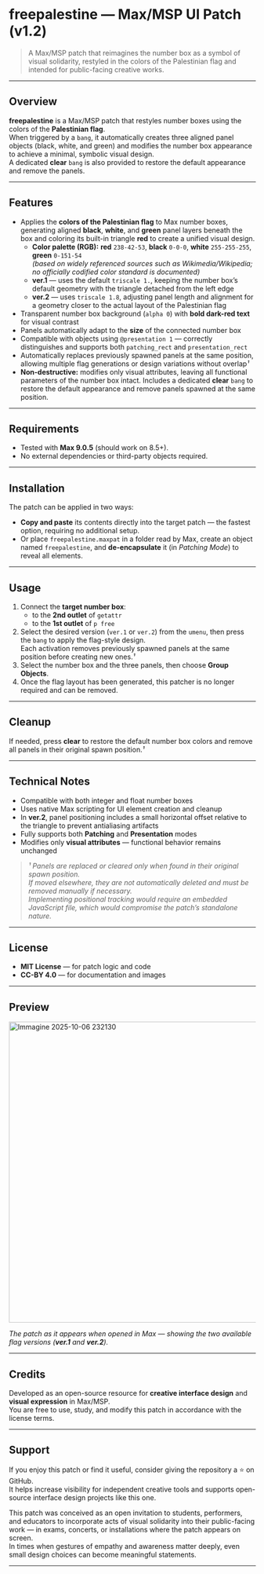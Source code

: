 # freepalestine — Max/MSP UI Patch (v1.2)

> A Max/MSP patch that reimagines the number box as a symbol of visual solidarity, restyled in the colors of the Palestinian flag and intended for public-facing creative works.


---

## Overview

**freepalestine** is a Max/MSP patch that restyles number boxes using the colors of the **Palestinian flag**.  
When triggered by a `bang`, it automatically creates three aligned panel objects (black, white, and green) and modifies the number box appearance to achieve a minimal, symbolic visual design.  
A dedicated **clear** `bang` is also provided to restore the default appearance and remove the panels.

---

## Features

- Applies the **colors of the Palestinian flag** to Max number boxes, generating aligned **black**, **white**, and **green** panel layers beneath the box and coloring its built-in triangle **red** to create a unified visual design.  
  - **Color palette (RGB):** **red** `238-42-53`, **black** `0-0-0`, **white** `255-255-255`, **green** `0-151-54`  
  *(based on widely referenced sources such as Wikimedia/Wikipedia; no officially codified color standard is documented)*  
  - **ver.1** — uses the default `triscale 1.`, keeping the number box’s default geometry with the triangle detached from the left edge 
  - **ver.2** — uses `triscale 1.8`, adjusting panel length and alignment for a geometry closer to the actual layout of the Palestinian flag
- Transparent number box background (`alpha 0`) with **bold dark-red text** for visual contrast  
- Panels automatically adapt to the **size** of the connected number box  
- Compatible with objects using `@presentation 1` — correctly distinguishes and supports both `patching_rect` and `presentation_rect`  
- Automatically replaces previously spawned panels at the same position, allowing multiple flag generations or design variations without overlap*¹*  
- **Non-destructive:** modifies only visual attributes, leaving all functional parameters of the number box intact. 
Includes a dedicated **clear** `bang` to restore the default appearance and remove panels spawned at the same position.

---

## Requirements

- Tested with **Max 9.0.5** (should work on 8.5+).  
- No external dependencies or third-party objects required.

---

## Installation

The patch can be applied in two ways:

- **Copy and paste** its contents directly into the target patch — the fastest option, requiring no additional setup.  
- Or place `freepalestine.maxpat` in a folder read by Max, create an object named `freepalestine`, and **de-encapsulate** it (in *Patching Mode*) to reveal all elements.

---

## Usage

1. Connect the **target number box**:
   - to the **2nd outlet** of `getattr`  
   - to the **1st outlet** of `p free`
2. Select the desired version (`ver.1` or `ver.2`) from the `umenu`, then press the `bang` to apply the flag-style design.  
   Each activation removes previously spawned panels at the same position before creating new ones.*¹*  
3. Select the number box and the three panels, then choose **Group Objects**.  
4. Once the flag layout has been generated, this patcher is no longer required and can be removed.

---

## Cleanup

If needed, press **clear** to restore the default number box colors and remove all panels in their original spawn position.*¹*

---

## Technical Notes

- Compatible with both integer and float number boxes  
- Uses native Max scripting for UI element creation and cleanup  
- In **ver.2**, panel positioning includes a small horizontal offset relative to the triangle to prevent antialiasing artifacts  
- Fully supports both **Patching** and **Presentation** modes  
- Modifies only **visual attributes** — functional behavior remains unchanged
>*¹ Panels are replaced or cleared only when found in their original spawn position.  
If moved elsewhere, they are not automatically deleted and must be removed manually if necessary.  
Implementing positional tracking would require an embedded JavaScript file, which would compromise the patch’s standalone nature.*

---

## License

- **MIT License** — for patch logic and code  
- **CC-BY 4.0** — for documentation and images

---

## Preview
<img width="1496" height="613" alt="Immagine 2025-10-06 232130" src="https://github.com/user-attachments/assets/45671241-e224-4f1c-b3cc-ee569350fe1f" />

*The patch as it appears when opened in Max — showing the two available flag versions (**ver.1** and **ver.2**).*

---

## Credits

Developed as an open-source resource for **creative interface design** and **visual expression** in Max/MSP.  
You are free to use, study, and modify this patch in accordance with the license terms.

---

## Support

If you enjoy this patch or find it useful, consider giving the repository a ⭐ on GitHub.  
It helps increase visibility for independent creative tools and supports open-source interface design projects like this one.

This patch was conceived as an open invitation to students, performers, and educators to incorporate acts of visual solidarity into their public-facing work — in exams, concerts, or installations where the patch appears on screen.  
In times when gestures of empathy and awareness matter deeply, even small design choices can become meaningful statements.

---
